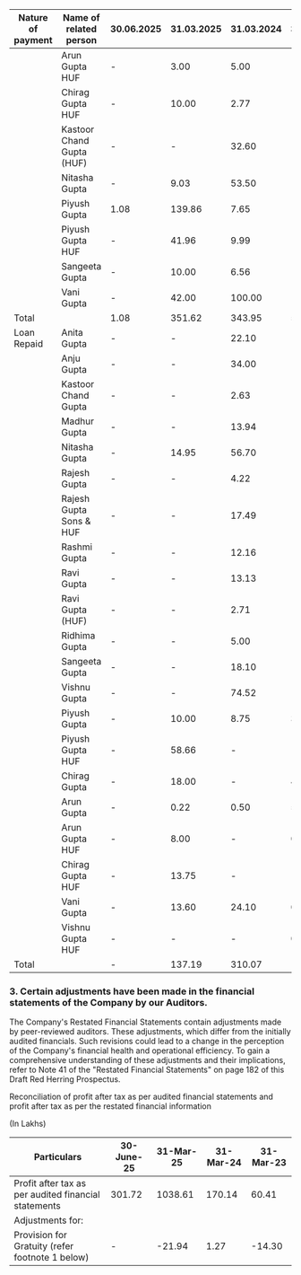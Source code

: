 <table><thead><tr><th>Nature of payment</th><th>Name of related person</th><th>30.06.2025</th><th>31.03.2025</th><th>31.03.2024</th><th>31.03.2023</th></tr></thead><tbody><tr><td></td><td>Arun Gupta HUF</td><td>-</td><td>3.00</td><td>5.00</td><td>-</td></tr><tr><td></td><td>Chirag Gupta HUF</td><td>-</td><td>10.00</td><td>2.77</td><td>-</td></tr><tr><td></td><td>Kastoor Chand Gupta (HUF)</td><td>-</td><td>-</td><td>32.60</td><td>-</td></tr><tr><td></td><td>Nitasha Gupta</td><td>-</td><td>9.03</td><td>53.50</td><td>-</td></tr><tr><td></td><td>Piyush Gupta</td><td>1.08</td><td>139.86</td><td>7.65</td><td>-</td></tr><tr><td></td><td>Piyush Gupta HUF</td><td>-</td><td>41.96</td><td>9.99</td><td>-</td></tr><tr><td></td><td>Sangeeta Gupta</td><td>-</td><td>10.00</td><td>6.56</td><td>-</td></tr><tr><td></td><td>Vani Gupta</td><td>-</td><td>42.00</td><td>100.00</td><td>-</td></tr><tr><td>Total</td><td></td><td>1.08</td><td>351.62</td><td>343.95</td><td>5.00</td></tr><tr><td>Loan Repaid</td><td>Anita Gupta</td><td>-</td><td>-</td><td>22.10</td><td>-</td></tr><tr><td></td><td>Anju Gupta</td><td>-</td><td>-</td><td>34.00</td><td>-</td></tr><tr><td></td><td>Kastoor Chand Gupta</td><td>-</td><td>-</td><td>2.63</td><td>-</td></tr><tr><td></td><td>Madhur Gupta</td><td>-</td><td>-</td><td>13.94</td><td>-</td></tr><tr><td></td><td>Nitasha Gupta</td><td>-</td><td>14.95</td><td>56.70</td><td>-</td></tr><tr><td></td><td>Rajesh Gupta</td><td>-</td><td>-</td><td>4.22</td><td>-</td></tr><tr><td></td><td>Rajesh Gupta Sons &amp; HUF</td><td>-</td><td>-</td><td>17.49</td><td>-</td></tr><tr><td></td><td>Rashmi Gupta</td><td>-</td><td>-</td><td>12.16</td><td>-</td></tr><tr><td></td><td>Ravi Gupta</td><td>-</td><td>-</td><td>13.13</td><td>-</td></tr><tr><td></td><td>Ravi Gupta (HUF)</td><td>-</td><td>-</td><td>2.71</td><td>-</td></tr><tr><td></td><td>Ridhima Gupta</td><td>-</td><td>-</td><td>5.00</td><td>-</td></tr><tr><td></td><td>Sangeeta Gupta</td><td>-</td><td>-</td><td>18.10</td><td>-</td></tr><tr><td></td><td>Vishnu Gupta</td><td>-</td><td>-</td><td>74.52</td><td>-</td></tr><tr><td></td><td>Piyush Gupta</td><td>-</td><td>10.00</td><td>8.75</td><td>3.44</td></tr><tr><td></td><td>Piyush Gupta HUF</td><td>-</td><td>58.66</td><td>-</td><td>-</td></tr><tr><td></td><td>Chirag Gupta</td><td>-</td><td>18.00</td><td>-</td><td>4.33</td></tr><tr><td></td><td>Arun Gupta</td><td>-</td><td>0.22</td><td>0.50</td><td>5.00</td></tr><tr><td></td><td>Arun Gupta HUF</td><td>-</td><td>8.00</td><td>-</td><td>0.4</td></tr><tr><td></td><td>Chirag Gupta HUF</td><td>-</td><td>13.75</td><td>-</td><td>-</td></tr><tr><td></td><td>Vani Gupta</td><td>-</td><td>13.60</td><td>24.10</td><td>0.9</td></tr><tr><td></td><td>Vishnu Gupta HUF</td><td>-</td><td>-</td><td>-</td><td>0.2</td></tr><tr><td>Total</td><td></td><td>-</td><td>137.19</td><td>310.07</td><td>14.27</td></tr></tbody></table>

### 3. Certain adjustments have been made in the financial statements of the Company by our Auditors.

The Company's Restated Financial Statements contain adjustments made by peer-reviewed auditors. These adjustments, which differ from the initially audited financials. Such revisions could lead to a change in the perception of the Company's financial health and operational efficiency. To gain a comprehensive understanding of these adjustments and their implications, refer to Note 41 of the "Restated Financial Statements" on page 182 of this Draft Red Herring Prospectus.

Reconciliation of profit after tax as per audited financial statements and profit after tax as per the restated financial information

(In Lakhs)

<table><thead><tr><th>Particulars</th><th>30-June-25</th><th>31-Mar-25</th><th>31-Mar-24</th><th>31-Mar-23</th></tr></thead><tbody><tr><td>Profit after tax as per audited financial statements</td><td>301.72</td><td>1038.61</td><td>170.14</td><td>60.41</td></tr><tr><td>Adjustments for:</td><td></td><td></td><td></td><td></td></tr><tr><td>Provision for Gratuity (refer footnote 1 below)</td><td>-</td><td>-21.94</td><td>1.27</td><td>-14.30</td></tr></tbody></table>
